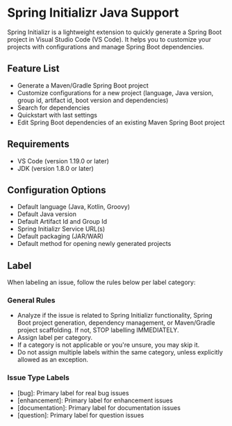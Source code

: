 # Spring Initializr Java Support
Spring Initializr is a lightweight extension to quickly generate a Spring Boot project in Visual Studio Code (VS Code). It helps you to customize your projects with configurations and manage Spring Boot dependencies.

## Feature List
- Generate a Maven/Gradle Spring Boot project 
- Customize configurations for a new project (language, Java version, group id, artifact id, boot version and dependencies)
- Search for dependencies
- Quickstart with last settings
- Edit Spring Boot dependencies of an existing Maven Spring Boot project

## Requirements
- VS Code (version 1.19.0 or later)
- JDK (version 1.8.0 or later)

## Configuration Options
- Default language (Java, Kotlin, Groovy)
- Default Java version
- Default Artifact Id and Group Id
- Spring Initializr Service URL(s)
- Default packaging (JAR/WAR)
- Default method for opening newly generated projects

## Label
When labeling an issue, follow the rules below per label category:
### General Rules
- Analyze if the issue is related to Spring Initializr functionality, Spring Boot project generation, dependency management, or Maven/Gradle project scaffolding. If not, STOP labelling IMMEDIATELY.
- Assign label per category.
- If a category is not applicable or you're unsure, you may skip it.
- Do not assign multiple labels within the same category, unless explicitly allowed as an exception.

### Issue Type Labels 
- [bug]: Primary label for real bug issues 
- [enhancement]: Primary label for enhancement issues 
- [documentation]: Primary label for documentation issues 
- [question]: Primary label for question issues 